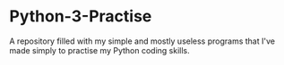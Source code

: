 # Python-3-Practise
A repository filled with my simple and mostly useless programs that I've made simply to practise my Python coding skills.
